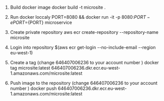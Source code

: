 1. Build docker image
docker build -t microsite .

2. Run docker loccaly
PORT=8080 && docker run -it -p 8080:${PORT} -e PORT=${PORT} microservice

3. Create private repository
aws ecr create-repository --repository-name microsite

4. Login into repository
$(aws ecr get-login --no-include-email --region eu-west-1)

5. Create a tag (change 646407006236 to your account number )
docker tag microsite:latest 646407006236.dkr.ecr.eu-west-1.amazonaws.com/microsite:latest

6. Push image to the repository (change 646407006236 to your account number )
docker push 646407006236.dkr.ecr.eu-west-1.amazonaws.com/microsite:latest




